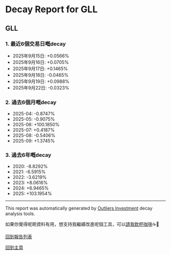 # Decay Report for GLL

## GLL

### 1. 最近6個交易日嘅decay

- 2025年9月15日: +0.0566%
- 2025年9月16日: +0.0705%
- 2025年9月17日: +0.1465%
- 2025年9月18日: -0.0465%
- 2025年9月19日: +0.0988%
- 2025年9月22日: -0.0323%

### 2. 過去6個月嘅decay

- 2025-04: -0.8747%
- 2025-05: -0.9075%
- 2025-06: +100.1850%
- 2025-07: +0.4187%
- 2025-08: -0.5406%
- 2025-09: +1.3745%

### 3. 過去6年嘅decay

- 2020: -8.8292%
- 2021: -6.5915%
- 2022: -3.6219%
- 2023: +8.0616%
- 2024: +6.9465%
- 2025: +103.1954%

------------------------------
This report was automatically generated by [Outliers Investment](https://outliersecon.github.io/Outliers-Investment/) decay analysis tools.

如果你覺得呢啲資料有用，想支持我繼續改進呢個工具，可以[請我飲杯咖啡](https://buymeacoffee.com/outliersecon)☕🙏

[回到報告列表](https://outliersecon.github.io/Outliers-Investment/reports/reports_public)

[回到主頁](https://outliersecon.github.io/Outliers-Investment/)